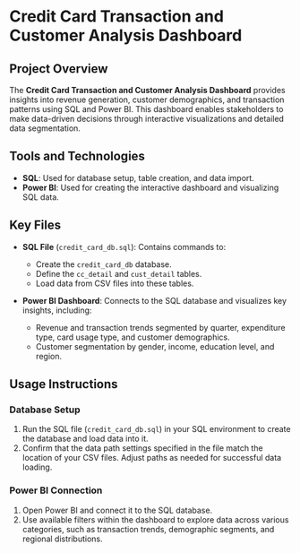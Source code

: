 
# Credit Card Transaction and Customer Analysis Dashboard

## Project Overview
The **Credit Card Transaction and Customer Analysis Dashboard** provides insights into revenue generation, customer demographics, and transaction patterns using SQL and Power BI. This dashboard enables stakeholders to make data-driven decisions through interactive visualizations and detailed data segmentation.

## Tools and Technologies
- **SQL**: Used for database setup, table creation, and data import.
- **Power BI**: Used for creating the interactive dashboard and visualizing SQL data.

## Key Files
- **SQL File** (`credit_card_db.sql`): Contains commands to:
  - Create the `credit_card_db` database.
  - Define the `cc_detail` and `cust_detail` tables.
  - Load data from CSV files into these tables.

- **Power BI Dashboard**: Connects to the SQL database and visualizes key insights, including:
  - Revenue and transaction trends segmented by quarter, expenditure type, card usage type, and customer demographics.
  - Customer segmentation by gender, income, education level, and region.

## Usage Instructions

### Database Setup
1. Run the SQL file (`credit_card_db.sql`) in your SQL environment to create the database and load data into it.
2. Confirm that the data path settings specified in the file match the location of your CSV files. Adjust paths as needed for successful data loading.

### Power BI Connection
1. Open Power BI and connect it to the SQL database.
2. Use available filters within the dashboard to explore data across various categories, such as transaction trends, demographic segments, and regional distributions.


